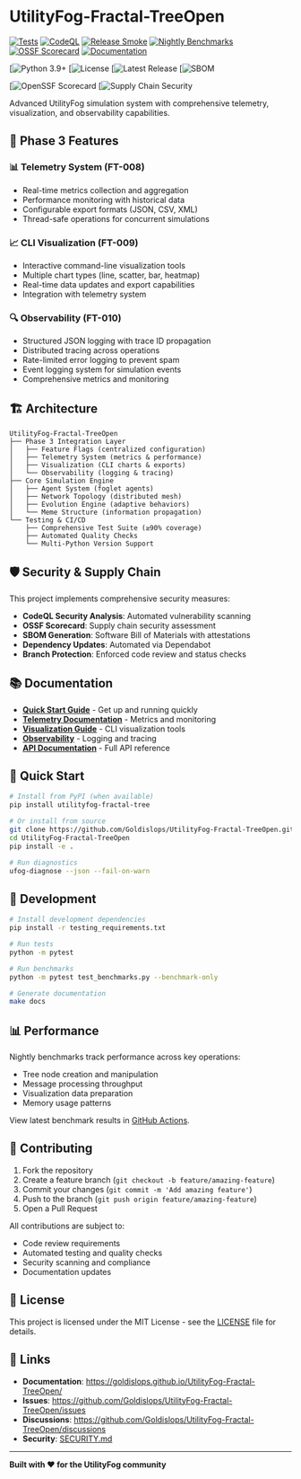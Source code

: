 
# UtilityFog-Fractal-TreeOpen

<!-- Status Badges -->
[![Tests](https://github.com/Goldislops/UtilityFog-Fractal-TreeOpen/actions/workflows/ci.yml/badge.svg)](https://github.com/Goldislops/UtilityFog-Fractal-TreeOpen/actions/workflows/ci.yml)
[![CodeQL](https://github.com/Goldislops/UtilityFog-Fractal-TreeOpen/actions/workflows/codeql.yml/badge.svg)](https://github.com/Goldislops/UtilityFog-Fractal-TreeOpen/actions/workflows/codeql.yml)
[![Release Smoke](https://github.com/Goldislops/UtilityFog-Fractal-TreeOpen/actions/workflows/release-smoke.yml/badge.svg)](https://github.com/Goldislops/UtilityFog-Fractal-TreeOpen/actions/workflows/release-smoke.yml)
[![Nightly Benchmarks](https://github.com/Goldislops/UtilityFog-Fractal-TreeOpen/actions/workflows/nightly-bench.yml/badge.svg)](https://github.com/Goldislops/UtilityFog-Fractal-TreeOpen/actions/workflows/nightly-bench.yml)
[![OSSF Scorecard](https://github.com/Goldislops/UtilityFog-Fractal-TreeOpen/actions/workflows/scorecard.yml/badge.svg)](https://github.com/Goldislops/UtilityFog-Fractal-TreeOpen/actions/workflows/scorecard.yml)
[![Documentation](https://github.com/Goldislops/UtilityFog-Fractal-TreeOpen/actions/workflows/docs-deploy.yml/badge.svg)](https://github.com/Goldislops/UtilityFog-Fractal-TreeOpen/actions/workflows/docs-deploy.yml)

<!-- Project Badges -->
[![Python 3.9+](https://upload.wikimedia.org/wikipedia/commons/thumb/1/1b/Blue_Python_3.9_Shield_Badge.svg/1280px-Blue_Python_3.9_Shield_Badge.svg.png)
[![License](https://i.ytimg.com/vi/4cgpu9L2AE8/maxresdefault.jpg)
[![Latest Release](https://i.ytimg.com/vi/acIwQO1eOtw/sddefault.jpg)
[![SBOM](https://scribesecurity.com/wp-content/uploads/2022/01/sbom-components-scribe-security-1024x602.webp)

<!-- Security & Quality Badges -->
[![OpenSSF Scorecard](https://lh7-us.googleusercontent.com/cXEJ6b5vKmme8Paj7UuLaLucbskRDKDXOhkY7PwCjTDqD1rQK-is0FSs1AlWPGKKYfqC6IET-GLr_IeU7poBDs_lQi7pMahp-BJ_bHZCb5j-AOBXENFOJdLkse9AIAEP1NwyEzC8qGx_Ez77qUOKL-A)
[![Supply Chain Security](https://upload.wikimedia.org/wikipedia/commons/thumb/6/67/SD_Cards.svg/794px-SD_Cards.svg.png)

Advanced UtilityFog simulation system with comprehensive telemetry, visualization, and observability capabilities.

## 🚀 Phase 3 Features

### 📊 **Telemetry System (FT-008)**
- Real-time metrics collection and aggregation
- Performance monitoring with historical data
- Configurable export formats (JSON, CSV, XML)
- Thread-safe operations for concurrent simulations

### 📈 **CLI Visualization (FT-009)**
- Interactive command-line visualization tools
- Multiple chart types (line, scatter, bar, heatmap)
- Real-time data updates and export capabilities
- Integration with telemetry system

### 🔍 **Observability (FT-010)**
- Structured JSON logging with trace ID propagation
- Distributed tracing across operations
- Rate-limited error logging to prevent spam
- Event logging system for simulation events
- Comprehensive metrics and monitoring

## 🏗️ Architecture

```
UtilityFog-Fractal-TreeOpen
├── Phase 3 Integration Layer
│   ├── Feature Flags (centralized configuration)
│   ├── Telemetry System (metrics & performance)
│   ├── Visualization (CLI charts & exports)
│   └── Observability (logging & tracing)
├── Core Simulation Engine
│   ├── Agent System (foglet agents)
│   ├── Network Topology (distributed mesh)
│   ├── Evolution Engine (adaptive behaviors)
│   └── Meme Structure (information propagation)
└── Testing & CI/CD
    ├── Comprehensive Test Suite (≥90% coverage)
    ├── Automated Quality Checks
    └── Multi-Python Version Support
```

## 🛡️ Security & Supply Chain

This project implements comprehensive security measures:

- **CodeQL Security Analysis**: Automated vulnerability scanning
- **OSSF Scorecard**: Supply chain security assessment
- **SBOM Generation**: Software Bill of Materials with attestations
- **Dependency Updates**: Automated via Dependabot
- **Branch Protection**: Enforced code review and status checks

## 📚 Documentation

- **[Quick Start Guide](docs/quickstart.md)** - Get up and running quickly
- **[Telemetry Documentation](docs/TELEMETRY.md)** - Metrics and monitoring
- **[Visualization Guide](docs/VISUALIZATION.md)** - CLI visualization tools
- **[Observability](docs/OBSERVABILITY.md)** - Logging and tracing
- **[API Documentation](https://goldislops.github.io/UtilityFog-Fractal-TreeOpen/)** - Full API reference

## 🚀 Quick Start

```bash
# Install from PyPI (when available)
pip install utilityfog-fractal-tree

# Or install from source
git clone https://github.com/Goldislops/UtilityFog-Fractal-TreeOpen.git
cd UtilityFog-Fractal-TreeOpen
pip install -e .

# Run diagnostics
ufog-diagnose --json --fail-on-warn
```

## 🧪 Development

```bash
# Install development dependencies
pip install -r testing_requirements.txt

# Run tests
python -m pytest

# Run benchmarks
python -m pytest test_benchmarks.py --benchmark-only

# Generate documentation
make docs
```

## 📊 Performance

Nightly benchmarks track performance across key operations:
- Tree node creation and manipulation
- Message processing throughput
- Visualization data preparation
- Memory usage patterns

View latest benchmark results in [GitHub Actions](https://github.com/Goldislops/UtilityFog-Fractal-TreeOpen/actions/workflows/nightly-bench.yml).

## 🤝 Contributing

1. Fork the repository
2. Create a feature branch (`git checkout -b feature/amazing-feature`)
3. Commit your changes (`git commit -m 'Add amazing feature'`)
4. Push to the branch (`git push origin feature/amazing-feature`)
5. Open a Pull Request

All contributions are subject to:
- Code review requirements
- Automated testing and quality checks
- Security scanning and compliance
- Documentation updates

## 📄 License

This project is licensed under the MIT License - see the [LICENSE](LICENSE) file for details.

## 🔗 Links

- **Documentation**: https://goldislops.github.io/UtilityFog-Fractal-TreeOpen/
- **Issues**: https://github.com/Goldislops/UtilityFog-Fractal-TreeOpen/issues
- **Discussions**: https://github.com/Goldislops/UtilityFog-Fractal-TreeOpen/discussions
- **Security**: [SECURITY.md](SECURITY.md)

---

**Built with ❤️ for the UtilityFog community**
